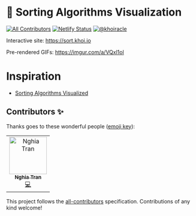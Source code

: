 # 🌈 Sorting Algorithms Visualization
[![All Contributors](https://img.shields.io/badge/all_contributors-1-orange.svg?style=flat-square)](#contributors)
[![Netlify Status](https://api.netlify.com/api/v1/badges/76f0b1fc-3235-49c3-bf17-567640e897b3/deploy-status)](https://app.netlify.com/sites/sorting-visualization/deploys)
[![@khoiracle](https://img.shields.io/badge/contact-@khoiracle-4bbee3.svg?style=flat)](https://twitter.com/khoiracle)

Interactive site: https://sort.khoi.io

Pre-rendered GIFs: https://imgur.com/a/VQxl1ol

# Inspiration

- [Sorting Algorithms Visualized](https://imgur.com/gallery/voutF)

## Contributors ✨

Thanks goes to these wonderful people ([emoji key](https://allcontributors.org/docs/en/emoji-key)):

<!-- ALL-CONTRIBUTORS-LIST:START - Do not remove or modify this section -->
<!-- prettier-ignore -->
<table>
  <tr>
    <td align="center"><a href="https://nghiatran.me"><img src="https://avatars1.githubusercontent.com/u/5878421?v=4" width="100px;" alt="Nghia Tran"/><br /><sub><b>Nghia Tran</b></sub></a><br /><a href="https://github.com/khoi/sorting-visualization/commits?author=NghiaTranUIT" title="Code">💻</a></td>
  </tr>
</table>

<!-- ALL-CONTRIBUTORS-LIST:END -->

This project follows the [all-contributors](https://github.com/all-contributors/all-contributors) specification. Contributions of any kind welcome!